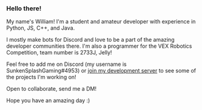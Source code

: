 ### Hello there!

My name's William! I'm a student and amateur developer with experience in Python, JS, C++, and Java.


I mostly make bots for Discord and love to be a part of the amazing developer communities there. I'm also a programmer for the VEX Robotics Competition, team number is 2733J, Jelly!


Feel free to add me on Discord (my username is SunkenSplashGaming#4953) or [join my development server](https://discord.gg/nSPQsNBR3V) to see some of the projects I'm working on!


Open to collaborate, send me a DM!


Hope you have an amazing day :)

